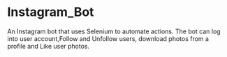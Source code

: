 # Instagram_Bot
 An Instagram bot that uses Selenium to automate actions. The bot can log into user account,Follow and Unfollow users, download photos from a profile and Like user photos.
